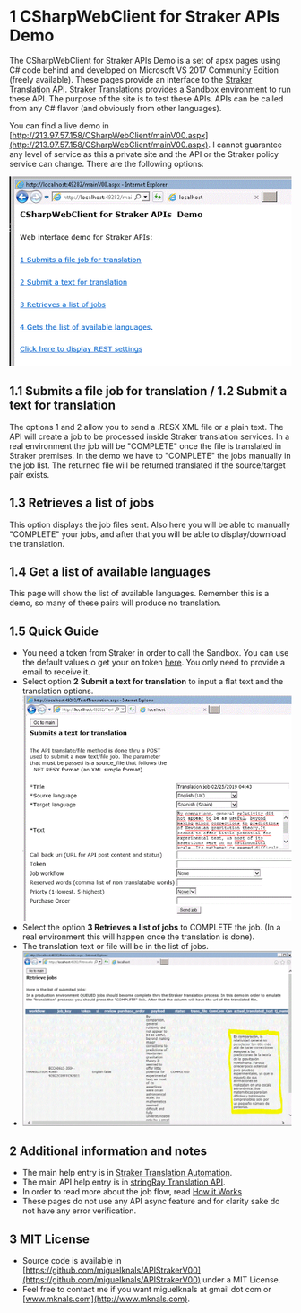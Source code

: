 # 1 CSharpWebClient for Straker APIs Demo

The CSharpWebClient for Straker APIs Demo is a set of apsx pages using C# code behind and developed on Microsoft VS 2017 Community Edition (freely available). These pages provide an interface to the [Straker Translation API](https://help.strakertranslations.com/hc/en-us/categories/115000412453-stingRAY-Translation-API). [Straker Translations](https://www.strakertranslations.com) provides a Sandbox environment to run these API. The purpose of the site is to test these APIs. APIs can be called from any C# flavor (and obviously from other languages).

You can find a live demo in [http://213.97.57.158/CSharpWebClient/mainV00.aspx](http://213.97.57.158/CSharpWebClient/mainV00.aspx). I cannot guarantee any level of service as this a private site and the API or the Straker policy service can change. There are the following options:

[![Capture 01](capture01.GIF)](capture01.GIF) 

## 1.1 Submits a file job for translation / 1.2 Submit a text for translation 

The options 1 and 2 allow you to send a .RESX XML file or a plain text. The API will create a job to be processed inside Straker translation services. In a real environment the job will be "COMPLETE" once the file is translated in Straker premises. In the demo we have to "COMPLETE" the jobs manually in the job list. The returned file will be returned translated if the source/target pair exists.

## 1.3 Retrieves a list of jobs

This option displays the job files sent. Also here you will be able to manually "COMPLETE" your jobs, and after that you will be able to display/download the translation.

## 1.4 Get a list of available languages

This page will show the list of available languages. Remember this is a demo, so many of these pairs will produce no translation.

## 1.5 Quick Guide

- You need a token from Straker in order to call the Sandbox. You can use the default values o get your on token [here](https://help.strakertranslations.com/hc/en-us/articles/115004055314-Getting-Started). You only need to provide a email to receive it.
- Select option **2 Submit a text for translation** to input a flat text and the translation options.
[![Capture 02](capture02.GIF)](capture02.GIF) 
- Select the option **3 Retrieves a list of jobs** to COMPLETE the job. (In a real environment this will happen once the translation is done).
- The translation text or file will be in the list of jobs.
- [![Capture 03](capture03.GIF)](capture03.GIF) 

## 2 Additional information and notes
- The main help entry is in [Straker Translation Automation](https://www.strakertranslations.com/service/api/).
- The main API help entry is in [stringRay Translation API](https://help.strakertranslations.com/hc/en-us/categories/115000412453-API).
- In order to read more about the job flow, read [How it Works](https://help.strakertranslations.com/hc/en-us/articles/115004055334-How-it-Works)                                                    
- These pages do not use any API async feature and for clarity sake do not have any error verification.

## 3 MIT License 
- Source code is available in [https://github.com/miguelknals/APIStrakerV00](https://github.com/miguelknals/APIStrakerV00) under a MIT License.
- Feel free to contact me if you want miguelknals at gmail dot com or [www.mknals.com](http://www.mknals.com).